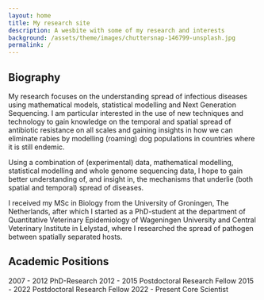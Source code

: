 ```yaml
---
layout: home
title: My research site
description: A wesbite with some of my research and interests
background: /assets/theme/images/chuttersnap-146799-unsplash.jpg
permalink: /
---
```

## Biography
My research focuses on the understanding spread of infectious diseases using mathematical models, statistical modelling and Next Generation Sequencing. I am particular interested in the use of new techniques and technology to gain knowledge on the temporal and spatial spread of antibiotic resistance on all scales and gaining insights in how we can eliminate rabies by modelling (roaming) dog populations in countries where it is still endemic.

Using a combination of (experimental) data, mathematical modelling, statistical modelling and whole genome sequencing data, I hope to gain better understanding of, and insight in, the mechanisms that underlie (both spatial and temporal) spread of diseases.

I received my MSc in Biology from the University of Groningen, The Netherlands, after which I started as a PhD-student at the department of Quantitative Veterinary Epidemiology of Wageningen University and Central Veterinary Institute in Lelystad, where I researched the spread of pathogen between spatially separated hosts.

## Academic Positions
2007 - 2012 PhD-Research
2012 - 2015 Postdoctoral Research Fellow
2015 - 2022 Postdoctoral Research Fellow
2022 - Present Core Scientist